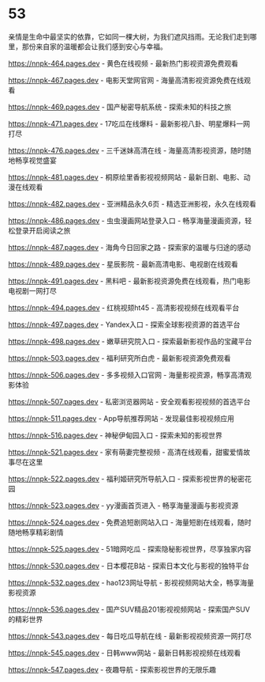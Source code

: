 # 53
亲情是生命中最坚实的依靠，它如同一棵大树，为我们遮风挡雨。无论我们走到哪里，那份来自家的温暖都会让我们感到安心与幸福。

https://nnpk-464.pages.dev - 黄色在线视频 - 最新热门影视资源免费观看

https://nnpk-467.pages.dev - 电影天堂网官网 - 海量高清影视资源免费在线观看

https://nnpk-469.pages.dev - 国产秘密导航系统 - 探索未知的科技之旅

https://nnpk-471.pages.dev - 17吃瓜在线爆料 - 最新影视八卦、明星爆料一网打尽

https://nnpk-476.pages.dev - 三千迷妹高清在线 - 海量高清影视资源，随时随地畅享视觉盛宴

https://nnpk-481.pages.dev - 桐原绘里香影视视频网站 - 最新日剧、电影、动漫在线观看

https://nnpk-482.pages.dev - 亚洲精品永久6页 - 精选亚洲影视，永久在线观看

https://nnpk-486.pages.dev - 虫虫漫画网站登录入口 - 畅享海量漫画资源，轻松登录开启阅读之旅

https://nnpk-487.pages.dev - 海角今日回家之路 - 探索家的温暖与归途的感动

https://nnpk-489.pages.dev - 星辰影院 - 最新高清电影、电视剧在线观看

https://nnpk-491.pages.dev - 黑料吧 - 最新影视资源免费在线观看，热门电影电视剧一网打尽

https://nnpk-494.pages.dev - 红桃视颏ht45 - 高清影视视频在线观看平台

https://nnpk-497.pages.dev - Yandex入口 - 探索全球影视资源的首选平台

https://nnpk-498.pages.dev - 嫩草研究院入口 - 探索最新影视作品的宝藏平台

https://nnpk-503.pages.dev - 福利研究所白虎 - 最新影视资源免费观看

https://nnpk-506.pages.dev - 多多视频入口官网 - 海量影视资源，畅享高清观影体验

https://nnpk-507.pages.dev - 私密浏览器网站 - 安全观看影视视频的首选平台

https://nnpk-511.pages.dev - App导航推荐网站 - 发现最佳影视视频应用

https://nnpk-516.pages.dev - 神秘伊甸园入口 - 探索未知的影视世界

https://nnpk-521.pages.dev - 家有萌妻完整视频 - 高清在线观看，甜蜜爱情故事尽在这里

https://nnpk-522.pages.dev - 福利姬研究所导航入口 - 探索影视世界的秘密花园

https://nnpk-523.pages.dev - yy漫画首页进入 - 畅享海量漫画与影视资源

https://nnpk-524.pages.dev - 免费追短剧网站入口 - 海量短剧在线观看，随时随地畅享精彩剧情

https://nnpk-525.pages.dev - 51暗网吃瓜 - 探索隐秘影视世界，尽享独家内容

https://nnpk-530.pages.dev - 日本樱花B站 - 探索日本文化与影视的独特平台

https://nnpk-532.pages.dev - hao123网址导航 - 影视视频网站大全，畅享海量影视资源

https://nnpk-536.pages.dev - 国产SUV精品201影视视频网站 - 探索国产SUV的精彩世界

https://nnpk-543.pages.dev - 每日吃瓜导航在线 - 最新影视视频资源一网打尽

https://nnpk-545.pages.dev - 日韩www网站 - 最新日韩影视视频在线观看

https://nnpk-547.pages.dev - 夜趣导航 - 探索影视世界的无限乐趣
